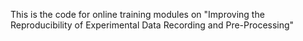 This is the code for online training modules on "Improving the Reproducibility of 
Experimental Data Recording and Pre-Processing"